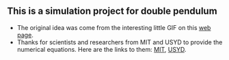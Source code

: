 ## This is a simulation project for double pendulum

* The original idea was come from the interesting little GIF on this [web page](https://en.wikipedia.org/wiki/Chaos_theory).
* Thanks for scientists and researchers from MIT and USYD to provide the numerical equations. Here are the links to them: [MIT](http://web.mit.edu/jorloff/www/chaosTalk/double-pendulum/double-pendulum-en.html), [USYD](http://www.physics.usyd.edu.au/~wheat/dpend_html/).

